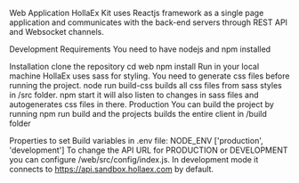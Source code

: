 Web Application
HollaEx Kit uses Reactjs framework as a single page application and communicates with the back-end servers through REST API and Websocket channels.

Development
Requirements
You need to have nodejs and npm installed

Installation
clone the repository
cd web
npm install
Run in your local machine
HollaEx uses sass for styling. You need to generate css files before running the project. node run build-css builds all css files from sass styles in /src folder.
npm start it will also listen to changes in sass files and autogenerates css files in there.
Production
You can build the project by running npm run build and the projects builds the entire client in /build folder

Properties to set
Build variables in .env file:
NODE_ENV ['production', 'development']
To change the API URL for PRODUCTION or DEVELOPMENT you can configure /web/src/config/index.js. In development mode it connects to https://api.sandbox.hollaex.com by default.
